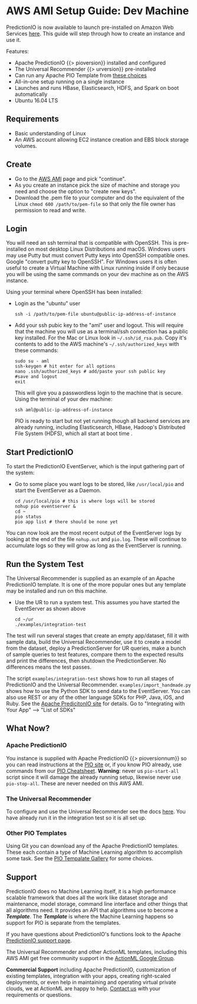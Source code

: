 # AWS AMI Setup Guide: Dev Machine

PredictionIO is now available to launch pre-installed on Amazon Web Services [here](https://aws.amazon.com/marketplace/pp/B01N310FF0). This guide will step through how to create an instance and use it.

Features: 

 -  Apache PredictionIO {{> pioversion}} installed and configured
 -  The Universal Recommender {{> urversion}} pre-installed
 -  Can run any Apache PIO Template from [these choices](http://predictionio.incubator.apache.org/gallery/template-gallery/)
 -  All-in-one setup running on a single instance
 -  Launches and runs HBase, Elasticsearch, HDFS, and Spark on boot automatically
 -  Ubuntu 16.04 LTS

## Requirements

 - Basic understanding of Linux
 - An AWS account allowing EC2 instance creation and EBS block storage volumes. 

## Create

 - Go to the [AWS AMI](https://aws.amazon.com/marketplace/pp/B01N310FF0) page and pick "continue".
 - As you create an instance pick the size of machine and storage you need and choose the option to "create new keys". 
 - Download the .pem file to your computer and do the equivalent of the Linux `chmod 600 /path/to/pem-file` so that only the file owner has permission to read and write.

## Login

You will need an ssh terminal that is compatible with OpenSSH. This is pre-installed on most desktop Linux Distributions and macOS. Windows users may use Putty but must convert Putty keys into OpenSSH compatible ones. Google "convert putty key to OpenSSH". For Windows users it is often useful to create a Virtual Machine with Linux running inside if only because you will be using the same commands on your dev machine as on the AWS instance.

Using your terminal where OpenSSH has been installed:

 - Login as the "ubuntu" user
 
     ```
     ssh -i /path/to/pem-file ubuntu@public-ip-address-of-instance
     ```

 - Add your ssh pubic key to the "aml" user and logout. This will require that the machine you will use as a terminal/ssh connection has a public key installed. For the Mac or Linux look in `~/.ssh/id_rsa.pub`. Copy it's contents to add to the AWS machine's `~/.ssh/authorized_keys` with these commands:

     ```
     sudo su - aml
     ssh-keygen # hit enter for all options
     nano .ssh/authorized_keys # add/paste your ssh public key
     #save and logout
     exit
     ```
   
   This will give you a passwordless login to the machine that is secure. Using the terminal of your dev machine:
   
     ```
     ssh aml@public-ip-address-of-instance
     ```
   
   PIO is ready to start but not yet running though all backend services are already running, including Elasticsearch, HBase, Hadoop's Distributed File System (HDFS), which all start at boot time .

## Start PredictionIO 

To start the PredictionIO EventServer, which is the input gathering part of the system:

 - Go to some place you want logs to be stored, like `/usr/local/pio` and start the EventServer as a Daemon.

     ```
     cd /usr/local/pio # this is where logs will be stored
     nohup pio eventserver &
     cd ~
     pio status
     pio app list # there should be none yet
     ```

You can now look are the most recent output of the EventServer logs by looking at the end of the file `nohup.out` and `pio.log`. These will continue to accumulate logs so they will grow as long as the EventServer is running.

## Run the System Test

The Universal Recommender is supplied as an example of an Apache PredictionIO template. It is one of the more popular ones but any template may be installed and run on this machine. 

 - Use the UR to run a system test. This assumes you have started the EventServer as shown above

     ```
     cd ~/ur
     ./examples/integration-test
     ```
    
The test will run several stages that create an empty app/dataset, fill it with sample data, build the Universal Recommender, use it to create a model from the dataset, deploy a PredictionServer for UR queries, make a bunch of sample queries to test features, compare them to the expected results and print the differences, then shutdown the PredictionServer. No differences means the test passes.

The script `examples/integration-test` shows how to run all stages of PredictionIO and the Universal Recommender. `examples/import_handmade.py` shows how to use the Python SDK to send data to the EventServer. You can also use REST or any of the other language SDKs for PHP, Java, iOS, and Ruby. See the [Apache PredicitonIO site](http://predictionio.incubator.apache.org/) for details. Go to "Integrating with Your App" &mdash;> "List of SDKs"

## What Now?

### Apache PredictionIO

You instance is supplied with Apache PredictionIO {{> pioversionnum}} so you can read instructions at the [PIO site](http://predictionio.incubator.apache.org/) or, if you know PIO already, use commands from our [PIO Cheatsheet](/docs/pio_cli_cheatsheet). **Warning**: never us `pio-start-all` script since it will damage the already running setup, likewise never use `pio-stop-all`. These are never needed on this AWS AMI.

### The Universal Recommender

To configure and use the Universal Recommender see the docs [here](/docs/ur). You have already run it in the integration test so it is all set up.

### Other PIO Templates

Using Git you can download any of the Apache PredictionIO templates. These each contain a type of Machine Learning algorithm to accomplish some task. See the [PIO Tempalate Gallery](http://predictionio.incubator.apache.org/gallery/template-gallery/) for some choices.

## Support

PredictionIO does no Machine Learning itself, it is a high performance scalable framework that does all the work like dataset storage and maintenance, model storage, command line interface and other things that all algorithms need. It provides an API that algorithms use to become a ***Template***. The ***Template*** is where the Machine Learning happens so support for PIO is separate from the templates.

If you have questions about PredictionIO's functions look to the Apache [PredictionIO support page](http://predictionio.incubator.apache.org/support/).

The Universal Recommender and other ActionML templates, including this AWS AMI get free community support in the [ActionML Google Group](https://groups.google.com/forum/#!forum/actionml-user).

**Commercial Support** including Apache PredictionIO, customization of existing templates, integration with your apps, creating right-scaled deployments, or even help in maintaining and operating virtual private clouds, we at ActionML are happy to help. [Contact us](http://actionml.com#contact) with your requirements or questions.
